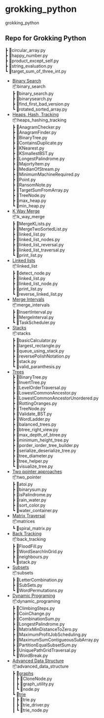 # grokking_python
grokking_python
## Repo for Grokking Python
┣ 📜circular_array.py <br />
┣ 📜happy_number.py <br />
┣ 📜product_except_self.py <br />
┣ 📜string_evaluation.py <br />
┗ 📜target_sum_of_three_int.py <br />
- [Binary Search](./binary_search) <br />
📦binary_search <br />
 ┣ 📜binary_search.py <br />
 ┣ 📜binarysearch.py <br />
 ┣ 📜find_first_bad_version.py<br />
 ┗ 📜rotated_sorted_array.py<br />
- [Heaps, Hash, Tracking](./heaps_hashing_tracking) <br />
📦heaps_hashing_tracking <br />
 ┣ 📜AnagramChecker.py <br />
 ┣ 📜AnagramFinder.py <br />
 ┣ 📜BinaryTree.py <br />
 ┣ 📜ContainsDuplicate.py <br />
 ┣ 📜KNearest.py <br />
 ┣ 📜KSmallestBST.py <br />
 ┣ 📜LongestPalindrome.py <br />
 ┣ 📜MajortyItem.py <br />
 ┣ 📜MedianOfStream.py <br />
 ┣ 📜MinimumMachineRequired.py <br />
 ┣ 📜Point.py <br />
 ┣ 📜RansomNote.py <br />
 ┣ 📜TargetSumFromArray.py <br />
 ┣ 📜TreeNode.py <br />
 ┣ 📜max_heap.py <br />
 ┗ 📜min_heap.py <br />
- [K Way Merge](./k_way_merge)<br />
📦k_way_merge <br />
 ┣ 📜MergeKLists.py <br />
 ┣ 📜MergeTwoSortedList.py <br />
 ┣ 📜linked_list.py <br />
 ┣ 📜linked_list_nodes.py <br />
 ┣ 📜linked_list_reversal.py <br />
 ┣ 📜linked_list_traversal.py <br />
 ┗ 📜print_list.py <br />
- [Linked lists](./linked_list)<br />
📦linked_list<br />
 ┣ 📜detect_node.py<br />
 ┣ 📜linked_list.py<br />
 ┣ 📜linked_list_node.py<br />
 ┣ 📜print_list.py<br />
 ┗ 📜reverse_linked_list.py<br />
 - [Merge Intervals](./merge_intervals)<br />
 📦merge_intervals<br />
 ┣ 📜InsertInterval.py<br />
 ┣ 📜MergeInterval.py<br />
 ┗ 📜TaskScheduler.py<br />
- [Stacks](./stacks)<br />
📦stacks<br />
 ┣ 📜basicCalculator.py<br />
 ┣ 📜largest_rectangle.py<br />
 ┣ 📜queue_using_stack.py<br />
 ┣ 📜reversePolishNotation.py<br />
 ┣ 📜stack.py<br />
 ┗ 📜valid_paranthesis.py<br />
- [Trees](./trees)<br />
 ┣ 📜BinaryTree.py<br />
 ┣ 📜InvertTree.py<br />
 ┣ 📜LevelOrderTraversal.py<br />
 ┣ 📜LowestCommonAncestor.py<br />
 ┣ 📜LowestCommonAncestorUnordered.py<br />
 ┣ 📜RottingOranges.py<br />
 ┣ 📜TreeNode.py<br />
 ┣ 📜Validate_BST.py<br />
 ┣ 📜WordLadder.py<br />
 ┣ 📜balanced_trees.py<br />
 ┣ 📜btree_right_view.py<br />
 ┣ 📜max_depth_of_btree.py<br />
 ┣ 📜minimum_height_tree.py<br />
 ┣ 📜porder_iorder_tree_builder.py<br />
 ┣ 📜serialize_deserialize_tree.py<br />
 ┣ 📜tree_diameter.py<br />
 ┣ 📜tree_helper.py<br />
 ┗ 📜visualize_tree.py<br />
- [Two pointer approaches](./two_pointer)<br />
📦two_pointer<br />
 ┣ 📜atoi.py<br />
 ┣ 📜binarysum.py<br />
 ┣ 📜isPalindrome.py<br />
 ┣ 📜rain_water.py<br />
 ┣ 📜sort_color.py<br />
 ┗ 📜water_container.py<br />
- [Matrix Traversal](./matrices/)<br />
📦matrices<br />
 ┗ 📜spiral_matrix.py<br />
- [Back Tracking](./back_tracking/)<br />
📦back_tracking<br />
 ┣ 📜FloodFill.py<br />
 ┣ 📜WordSearchInGrid.py<br />
 ┣ 📜neighbours.py<br />
 ┗ 📜stack.py<br />
 - [Subsets](./subsets/)<br />
 📦subsets<br />
 ┣ 📜LetterCombination.py<br />
 ┣ 📜SubSets.py<br />
 ┗ 📜WordPermutations.py<br />
 - [Dynamic Programing](./dynamic_programing/)<br />
📦dynamic_programing<br />
 ┣ 📜ClimbingSteps.py<br />
 ┣ 📜CoinChange.py<br />
 ┣ 📜CombinationSum.py<br />
 ┣ 📜LongestPalindrome.py<br />
 ┣ 📜MatrixMinDistanceToZero.py<br />
 ┣ 📜MaximumProfitJobScheduling.py<br />
 ┣ 📜MaximumSumContigueousSubArray.py<br />
 ┣ 📜PartitionEqualSubsetSum.py<br />
 ┣ 📜UniquePathGridTraversal.py<br />
 ┗ 📜WordBreak.py<br />
 - [Advanced Data Structure](./advanced_data_structure/)<br />
 📦advanced_data_structure<br />
 ┣ 📂[graphs](./advanced_data_structure/graphs/)<br />
 ┃ ┣ 📜CloneNode.py<br />
 ┃ ┣ 📜graph_utility.py<br />
 ┃ ┗ 📜node.py<br />
 ┗ 📂[trie](./advanced_data_structure/trie/)<br />
 ┃ ┣ 📜trie.py<br />
 ┃ ┣ 📜trie_driver.py<br />
 ┃ ┗ 📜trie_node.py<br />